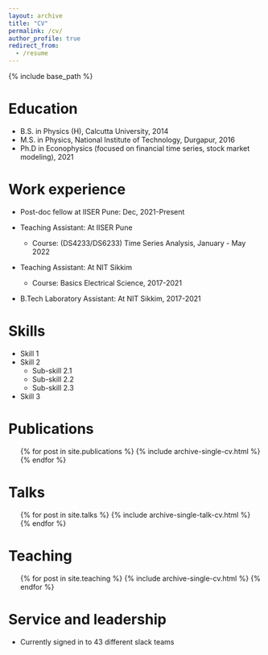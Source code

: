 ```yaml
---
layout: archive
title: "CV"
permalink: /cv/
author_profile: true
redirect_from:
  - /resume
---
```


{% include base_path %}

Education
======
* B.S. in Physics (H), Calcutta University, 2014
* M.S. in Physics, National Institute of Technology, Durgapur, 2016
* Ph.D in Econophysics (focused on financial time series, stock market modeling), 2021

Work experience
======
* Post-doc fellow at IISER Pune: Dec, 2021-Present
 
* Teaching Assistant: At IISER Pune
  * Course: (DS4233/DS6233) Time Series Analysis, January - May 2022
* Teaching Assistant: At NIT Sikkim
  *  Course: Basics Electrical Science, 2017-2021
* B.Tech Laboratory Assistant: At NIT Sikkim, 2017-2021
  
Skills
======
* Skill 1
* Skill 2
  * Sub-skill 2.1
  * Sub-skill 2.2
  * Sub-skill 2.3
* Skill 3

Publications
======
  <ul>{% for post in site.publications %}
    {% include archive-single-cv.html %}
  {% endfor %}</ul>
  
Talks
======
  <ul>{% for post in site.talks %}
    {% include archive-single-talk-cv.html %}
  {% endfor %}</ul>
  
Teaching
======
  <ul>{% for post in site.teaching %}
    {% include archive-single-cv.html %}
  {% endfor %}</ul>
  
Service and leadership
======
* Currently signed in to 43 different slack teams
